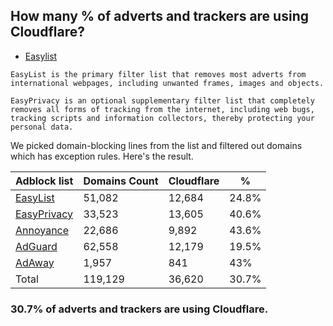 ## How many % of adverts and trackers are using Cloudflare?


- [Easylist](https://web.archive.org/web/20210516110248/https://easylist.to/)
```
EasyList is the primary filter list that removes most adverts from international webpages, including unwanted frames, images and objects.

EasyPrivacy is an optional supplementary filter list that completely removes all forms of tracking from the internet, including web bugs, tracking scripts and information collectors, thereby protecting your personal data.
```


We picked domain-blocking lines from the list and filtered out domains which has exception rules.
Here's the result.


| Adblock list | Domains Count | Cloudflare | % |
| --- | --- | --- | --- |
| [EasyList](https://easylist.to/easylist/easylist.txt) | 51,082 | 12,684 | 24.8% |
| [EasyPrivacy](https://easylist.to/easylist/easyprivacy.txt) | 33,523 | 13,605 | 40.6% |
| [Annoyance](https://secure.fanboy.co.nz/fanboy-annoyance.txt) | 22,686 | 9,892 | 43.6% |
| [AdGuard](https://adguardteam.github.io/AdGuardSDNSFilter/Filters/filter.txt) | 62,558 | 12,179 | 19.5% |
| [AdAway](https://raw.githubusercontent.com/AdAway/adaway.github.io/master/hosts.txt) | 1,957 | 841 | 43% |
| Total | 119,129 | 36,620 | 30.7% |


### 30.7% of adverts and trackers are using Cloudflare.